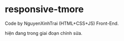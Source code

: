 # responsive-tmore
Code by NguyenXinhTrai (HTML+CSS+JS) Front-End.

hiện đang trong giai đoạn chỉnh sửa.
